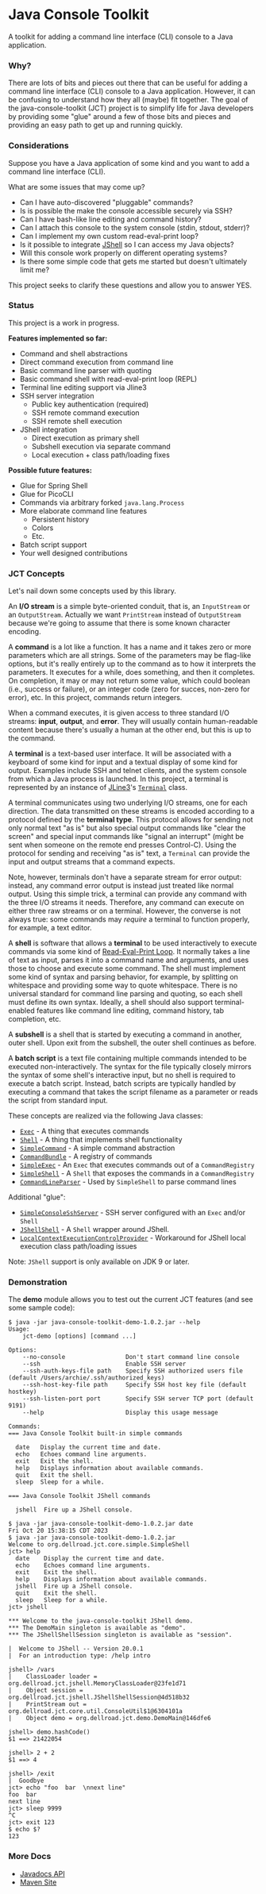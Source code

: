 # Java Console Toolkit
A toolkit for adding a command line interface (CLI) console to a Java application.

### Why?

There are lots of bits and pieces out there that can be useful for adding a command line interface (CLI) console to a Java application. However, it can be confusing to understand how they all (maybe) fit together. The goal of the java-console-toolkit (JCT) project is to simplify life for Java developers by providing some "glue" around a few of those bits and pieces and providing an easy path to get up and running quickly.

### Considerations

Suppose you have a Java application of some kind and you want to add a command line interface (CLI).

What are some issues that may come up?

* Can I have auto-discovered "pluggable" commands?
* Is is possible the make the console accessible securely via SSH?
* Can I have bash-like line editing and command history?
* Can I attach this console to the system console (stdin, stdout, stderr)?
* Can I implement my own custom read-eval-print loop?
* Is it possible to integrate [JShell](https://en.wikipedia.org/wiki/JShell) so I can access my Java objects?
* Will this console work properly on different operating systems?
* Is there some simple code that gets me started but doesn't ultimately limit me?

This project seeks to clarify these questions and allow you to answer YES.

### Status

This project is a work in progress.

**Features implemented so far:**
* Command and shell abstractions
* Direct command execution from command line
* Basic command line parser with quoting
* Basic command shell with read-eval-print loop (REPL)
* Terminal line editing support via Jline3
* SSH server integration
  * Public key authentication (required)
  * SSH remote command execution
  * SSH remote shell execution
* JShell integration
  * Direct execution as primary shell
  * Subshell execution via separate command
  * Local execution + class path/loading fixes

**Possible future features:**
* Glue for Spring Shell
* Glue for PicoCLI
* Commands via arbitrary forked `java.lang.Process`
* More elaborate command line features
  * Persistent history
  * Colors
  * Etc.
* Batch script support
* Your well designed contributions

### JCT Concepts

Let's nail down some concepts used by this library.

An **I/O stream** is a simple byte-oriented conduit, that is, an `InputStream` or an `OutputStream`. Actually we want `PrintStream` instead of `OutputStream` because we're going to assume that there is some known character encoding.

A **command** is a lot like a function. It has a name and it takes zero or more parameters which are all strings. Some of the parameters may be flag-like options, but it's really entirely up to the command as to how it interprets the parameters. It executes for a while, does something, and then it completes. On completion, it may or may not return some value, which could boolean (i.e., success or failure), or an integer code (zero for succes, non-zero for error), etc. In this project, commands return integers.

When a command executes, it is given access to three standard I/O streams: **input**, **output**, and **error**. They will usually contain human-readable content because there's usually a human at the other end, but this is up to the command.

A **terminal** is a text-based user interface. It will be associated with a keyboard of some kind for input and a textual display of some kind for output. Examples include SSH and telnet clients, and the system console from which a Java process is launched. In this project, a terminal is represented by an instance of [JLine3](https://github.com/jline/jline3)'s [`Terminal`](https://www.javadoc.io/doc/org.jline/jline/latest/org/jline/terminal/Terminal.html) class.

A terminal communicates using two underlying I/O streams, one for each direction. The data transmitted on these streams is encoded according to a protocol defined by the **terminal type**. This protocol allows for sending not only normal text "as is" but also special output commands like "clear the screen" and special input commands like "signal an interrupt" (might be sent when someone on the remote end presses Control-C). Using the protocol for sending and receiving "as is" text, a `Terminal` can provide the input and output streams that a command expects.

Note, however, terminals don't have a separate stream for error output: instead, any command error output is instead just treated like normal output. Using this simple trick, a terminal can provide any command with the three I/O streams it needs. Therefore, any command can execute on either three raw streams or on a terminal. However, the converse is not always true: some commands may _require_ a terminal to function properly, for example, a text editor.

A **shell** is software that allows a **terminal** to be used interactively to execute commands via some kind of [Read-Eval-Print Loop](https://en.wikipedia.org/wiki/Read%E2%80%93eval%E2%80%93print_loop). It normally takes a line of text as input, parses it into a command name and arguments, and uses those to choose and execute some command. The shell must implement some kind of syntax and parsing behavior, for example, by splitting on whitespace and providing some way to quote whitespace. There is no universal standard for command line parsing and quoting, so each shell must define its own syntax. Ideally, a shell should also support terminal-enabled features like command line editing, command history, tab completion, etc.

A **subshell** is a shell that is started by executing a command in another, outer shell. Upon exit from the subshell, the outer shell continues as before.

A **batch script** is a text file containing multiple commands intended to be executed non-interactively. The syntax for the file typically closely mirrors the syntax of some shell's interactive input, but no shell is required to execute a batch script. Instead, batch scripts are typically handled by executing a command that takes the script filename as a parameter or reads the script from standard input.

These concepts are realized via the following Java classes:

* [`Exec`](https://archiecobbs.github.io/java-console-toolkit/site/apidocs/org/dellroad/jct/core/Exec.html) - A thing that executes commands
* [`Shell`](https://archiecobbs.github.io/java-console-toolkit/site/apidocs/org/dellroad/jct/core/Shell.html) - A thing that implements shell functionality
* [`SimpleCommand`](https://archiecobbs.github.io/java-console-toolkit/site/apidocs/org/dellroad/jct/core/simple/SimpleCommand.html) - A simple command abstraction
* [`CommandBundle`](https://archiecobbs.github.io/java-console-toolkit/site/apidocs/org/dellroad/jct/core/simple/CommandBundle.html) - A registry of commands
* [`SimpleExec`](https://archiecobbs.github.io/java-console-toolkit/site/apidocs/org/dellroad/jct/core/simple/SimpleExec.html) - An `Exec` that executes commands out of a `CommandRegistry`
* [`SimpleShell`](https://archiecobbs.github.io/java-console-toolkit/site/apidocs/org/dellroad/jct/core/simple/SimpleShell.html) - A `Shell` that exposes the commands in a `CommandRegistry`
* [`CommandLineParser`](https://archiecobbs.github.io/java-console-toolkit/site/apidocs/org/dellroad/jct/core/simple/CommandLineParser.html) - Used by `SimpleShell` to parse command lines

Additional "glue":

* [`SimpleConsoleSshServer`](https://archiecobbs.github.io/java-console-toolkit/site/apidocs/org/dellroad/jct/ssh/simple/SimpleConsoleSshServer.html) - SSH server configured with an `Exec` and/or `Shell`
* [`JShellShell`](https://archiecobbs.github.io/java-console-toolkit/site/apidocs/org/dellroad/jct/jshell/JShellShell.html) - A `Shell` wrapper around JShell.
* [`LocalContextExecutionControlProvider`](https://archiecobbs.github.io/java-console-toolkit/site/apidocs/org/dellroad/jct/jshell/command/LocalContextExecutionControlProvider.html) - Workaround for JShell local execution class path/loading issues

Note: `JShell` support is only available on JDK 9 or later.

### Demonstration

The **demo** module allows you to test out the current JCT features (and see some sample code):

```
$ java -jar java-console-toolkit-demo-1.0.2.jar --help
Usage:
    jct-demo [options] [command ...]

Options:
    --no-console                 Don't start command line console
    --ssh                        Enable SSH server
    --ssh-auth-keys-file path    Specify SSH authorized users file (default /Users/archie/.ssh/authorized_keys)
    --ssh-host-key-file path     Specify SSH host key file (default hostkey)
    --ssh-listen-port port       Specify SSH server TCP port (default 9191)
    --help                       Display this usage message

Commands:
=== Java Console Toolkit built-in simple commands

  date   Display the current time and date.
  echo   Echoes command line arguments.
  exit   Exit the shell.
  help   Displays information about available commands.
  quit   Exit the shell.
  sleep  Sleep for a while.

=== Java Console Toolkit JShell commands

  jshell  Fire up a JShell console.

$ java -jar java-console-toolkit-demo-1.0.2.jar date
Fri Oct 20 15:38:15 CDT 2023
$ java -jar java-console-toolkit-demo-1.0.2.jar
Welcome to org.dellroad.jct.core.simple.SimpleShell
jct> help
  date    Display the current time and date.
  echo    Echoes command line arguments.
  exit    Exit the shell.
  help    Displays information about available commands.
  jshell  Fire up a JShell console.
  quit    Exit the shell.
  sleep   Sleep for a while.
jct> jshell

*** Welcome to the java-console-toolkit JShell demo.
*** The DemoMain singleton is available as "demo".
*** The JShellShellSession singleton is available as "session".

|  Welcome to JShell -- Version 20.0.1
|  For an introduction type: /help intro

jshell> /vars
|    ClassLoader loader = org.dellroad.jct.jshell.MemoryClassLoader@23fe1d71
|    Object session = org.dellroad.jct.jshell.JShellShellSession@4d518b32
|    PrintStream out = org.dellroad.jct.core.util.ConsoleUtil$1@6304101a
|    Object demo = org.dellroad.jct.demo.DemoMain@146dfe6

jshell> demo.hashCode()
$1 ==> 21422054

jshell> 2 + 2
$1 ==> 4

jshell> /exit
|  Goodbye
jct> echo "foo  bar  \nnext line"
foo  bar
next line
jct> sleep 9999
^C
jct> exit 123
$ echo $?
123
```

### More Docs

* [Javadocs API](https://archiecobbs.github.io/java-console-toolkit/site/apidocs/index.html)
* [Maven Site](https://archiecobbs.github.io/java-console-toolkit/site/index.html)
